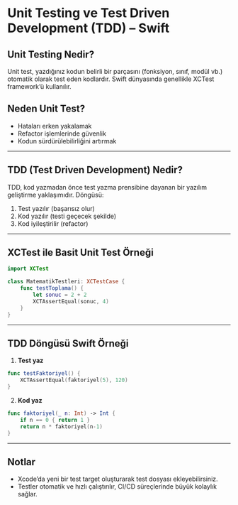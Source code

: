 # Unit Testing ve Test Driven Development (TDD) – Swift

## Unit Testing Nedir?
Unit test, yazdığınız kodun belirli bir parçasını (fonksiyon, sınıf, modül vb.) otomatik olarak test eden kodlardır. Swift dünyasında genellikle XCTest framework’ü kullanılır.

## Neden Unit Test?
- Hataları erken yakalamak
- Refactor işlemlerinde güvenlik
- Kodun sürdürülebilirliğini artırmak

---

## TDD (Test Driven Development) Nedir?
TDD, kod yazmadan önce test yazma prensibine dayanan bir yazılım geliştirme yaklaşımıdır. Döngüsü:
1. Test yazılır (başarısız olur)
2. Kod yazılır (testi geçecek şekilde)
3. Kod iyileştirilir (refactor)

---

## XCTest ile Basit Unit Test Örneği

```swift
import XCTest

class MatematikTestleri: XCTestCase {
    func testToplama() {
        let sonuc = 2 + 2
        XCTAssertEqual(sonuc, 4)
    }
}
```

---

## TDD Döngüsü Swift Örneği

1. **Test yaz**
```swift
func testFaktoriyel() {
    XCTAssertEqual(faktoriyel(5), 120)
}
```
2. **Kod yaz**
```swift
func faktoriyel(_ n: Int) -> Int {
    if n == 0 { return 1 }
    return n * faktoriyel(n-1)
}
```

---

## Notlar
- Xcode’da yeni bir test target oluşturarak test dosyası ekleyebilirsiniz.
- Testler otomatik ve hızlı çalıştırılır, CI/CD süreçlerinde büyük kolaylık sağlar.